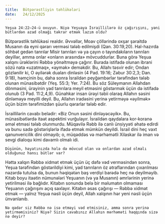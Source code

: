 ```yaml
---
title:  Bütpərəstliyin təhlükələri
date:   24/12/2025
---
```


`Yeşua 24:22–24-ü oxuyun. Niyə Yeşuaya İsraillilərə öz çağırışını, yəni bütlərdən azad olmağı təkrar etmək lazım oldu?`

Bütpərəstlik təhlükəsi realdır. Əvvəllər, Moav çöllərində oxşar şəraitdə Musanın da eyni qərarı verməsi tələb edilmişdi (Qan. 30:19,20). Hal-hazırda söhbət gedən tanrılar Misir tanrıları və ya çayın o tayındakıların tanrıları deyillər, amma onlar «onların arasında» mövcuddurlar. Buna görə Yeşua xalqını ürəklərini Rəbbə yönəltməyə çağırır. Burada istifadə olunan ibrani sözü nata «uzatmaq», «əymək» deməkdir. Bu, Allahı təsvir edir; Ondan gözlənilir ki, O əyilərək duaları dinləsin (4 Pad. 19:16; Zəbur 30:2,3; Dan. 9:18), həmçinin bu, daha sonra İsraildən peyğəmbərlər tərəfindən tələb olunan münasibətdir (Yeş. 55:3; Yer. 7:24). Bu söz Süleymanın Allahdan dönməsini, ürəyinin yad tanrılara meyil etməsini göstərmək üçün də istifadə olunub (3 Pad. 11:2,4,9). Günahkar insan ürəyi təbii olaraq Allahın səsini dinləməyə meyilli deyil. Bu, Allahın iradəsini yerinə yetirməyə «əyilmək» üçün bizim tərəfimizdən şüurlu qərarlar tələb edir.

İsraillilərin cavabı belədir: «Biz Onun səsini dinləyəcəyik». Bu, münasibətlərdə itaət aspektini vurğulayır. İsraildən qaydalara kor-koranə əməl etməsi tələb olunmurdu. Müqavilə Rəbb ilə canlı ünsiyyəti əhatə edirdi və bunu sadə göstərişlərlə ifadə etmək mümkün deyildi. İsrail dini heç vaxt qanunvericilik dini olmayıb; o, müqəddəs və mərhəmətli Xilaskar ilə iman və sevgi dialoqu kimi davamlı olmalı idi.

`Düşünün, həyatınızda hələ də mövcud olan və onlardan azad olmalı olduğunuz hansı bütlər var?`

Hətta xalqın Rəbbə xidmət etmək üçün üç dəfə vəd verməsindən sonra, Yeşua tərəfindən göstərildiyi kimi, yad tanrıların öz ətraflarından çıxarılması nəzərdə tutulsa da, bunun həqiqətən baş verdiyi barədə heç nə deyilməyib. Kitab boyu itaətin nümunələri Yeşuanın (və ya Musanın) əmrlərinin yerinə yetirilməsi ilə bağlıdır. Kitabın sonunda belə bir məlumatın olmaması Yeşuanın çağırışını açıq saxlayır. Kitabın əsas çağırışı — Rəbbə xidmət etmək — yalnız Yeşua nəsli üçün deyil, Allah xalqının hər yeni nəsli üçün ünvanlanıb.

`Nə qədər siz Rəbbə nə isə etməyi vəd etmisiniz, amma sonra yerinə yetirməmisiniz? Niyə? Sizin cavabınız Allahın mərhəməti haqqında sizə nə deyir?`